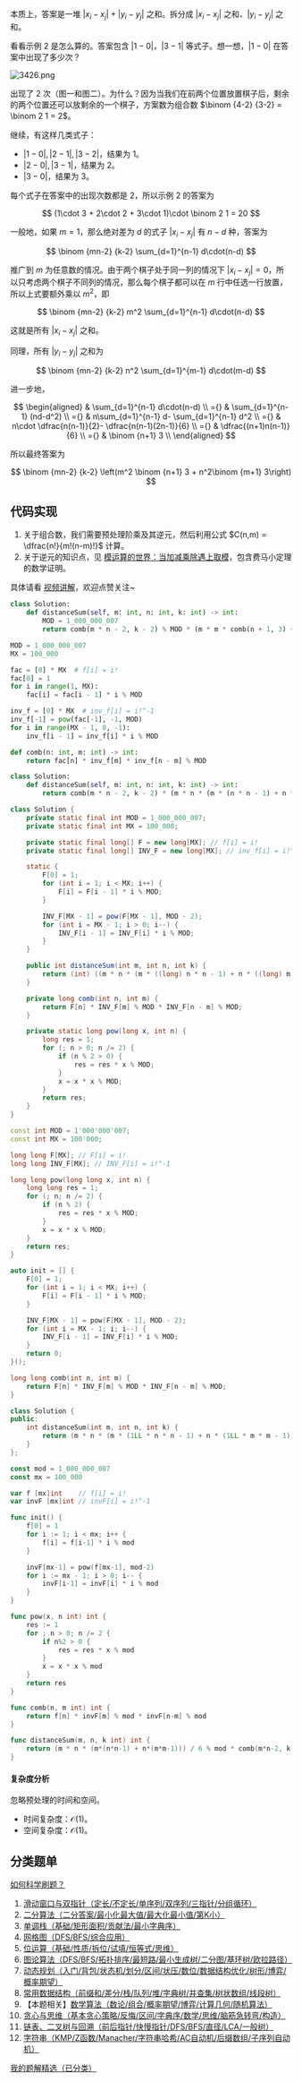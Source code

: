 本质上，答案是一堆 $|x_i-x_j|+|y_i-y_j|$ 之和。拆分成 $|x_i-x_j|$ 之和、$|y_i-y_j|$ 之和。

看看示例 2 是怎么算的。答案包含 $|1-0|$，$|3-1|$ 等式子。想一想，$|1-0|$ 在答案中出现了多少次？

![3426.png](https://pic.leetcode.cn/1737249404-HvZLla-3426.png)

出现了 $2$ 次（图一和图二）。为什么？因为当我们在前两个位置放置棋子后，剩余的两个位置还可以放剩余的一个棋子，方案数为组合数 $\binom {4-2} {3-2} = \binom 2 1 = 2$。

继续，有这样几类式子：

- $|1-0|,|2-1|,|3-2|$，结果为 $1$。
- $|2-0|,|3-1|$，结果为 $2$。
- $|3-0|$，结果为 $3$。

每个式子在答案中的出现次数都是 $2$，所以示例 2 的答案为

$$
(1\cdot 3 + 2\cdot 2 + 3\cdot 1)\cdot \binom 2 1 = 20
$$

一般地，如果 $m=1$，那么绝对差为 $d$ 的式子 $|x_i-x_j|$ 有 $n-d$ 种，答案为

$$
\binom {mn-2} {k-2} \sum_{d=1}^{n-1} d\cdot(n-d)
$$

推广到 $m$ 为任意数的情况。由于两个棋子处于同一列的情况下 $|x_i-x_j|=0$，所以只考虑两个棋子不同列的情况，那么每个棋子都可以在 $m$ 行中任选一行放置，所以上式要额外乘以 $m^2$，即

$$
\binom {mn-2} {k-2} m^2 \sum_{d=1}^{n-1} d\cdot(n-d)
$$

这就是所有 $|x_i-x_j|$ 之和。

同理，所有 $|y_i-y_j|$ 之和为

$$
\binom {mn-2} {k-2} n^2 \sum_{d=1}^{m-1} d\cdot(m-d)
$$

进一步地，

$$
\begin{aligned}
    & \sum_{d=1}^{n-1} d\cdot(n-d)      \\
={} & \sum_{d=1}^{n-1} (nd-d^2)        \\
={} & n\sum_{d=1}^{n-1} d- \sum_{d=1}^{n-1} d^2        \\
={} & n\cdot \dfrac{n(n-1)}{2}- \dfrac{n(n-1)(2n-1)}{6}        \\
={} & \dfrac{(n+1)n(n-1)}{6}        \\
={} & \binom {n+1} 3        \\
\end{aligned}
$$

所以最终答案为

$$
\binom {mn-2} {k-2} \left(m^2 \binom {n+1} 3 + n^2\binom {m+1} 3\right)
$$

## 代码实现

1. 关于组合数，我们需要预处理阶乘及其逆元，然后利用公式 $C(n,m) = \dfrac{n!}{m!(n-m)!}$ 计算。
2. 关于逆元的知识点，见 [模运算的世界：当加减乘除遇上取模](https://leetcode.cn/circle/discuss/mDfnkW/)，包含费马小定理的数学证明。

具体请看 [视频讲解](https://www.bilibili.com/video/BV1xBwBeEEie/?t=18m01s)，欢迎点赞关注~

```py [sol-Python3]
class Solution:
    def distanceSum(self, m: int, n: int, k: int) -> int:
        MOD = 1_000_000_007
        return comb(m * n - 2, k - 2) % MOD * (m * m * comb(n + 1, 3) + n * n * comb(m + 1, 3)) % MOD
```

```py [sol-Python3 预处理]
MOD = 1_000_000_007
MX = 100_000

fac = [0] * MX  # f[i] = i!
fac[0] = 1
for i in range(1, MX):
    fac[i] = fac[i - 1] * i % MOD

inv_f = [0] * MX  # inv_f[i] = i!^-1
inv_f[-1] = pow(fac[-1], -1, MOD)
for i in range(MX - 1, 0, -1):
    inv_f[i - 1] = inv_f[i] * i % MOD

def comb(n: int, m: int) -> int:
    return fac[n] * inv_f[m] * inv_f[n - m] % MOD

class Solution:
    def distanceSum(self, m: int, n: int, k: int) -> int:
        return comb(m * n - 2, k - 2) * (m * n * (m * (n * n - 1) + n * (m * m - 1))) // 6 % MOD
```

```java [sol-Java]
class Solution {
    private static final int MOD = 1_000_000_007;
    private static final int MX = 100_000;

    private static final long[] F = new long[MX]; // f[i] = i!
    private static final long[] INV_F = new long[MX]; // inv_f[i] = i!^-1

    static {
        F[0] = 1;
        for (int i = 1; i < MX; i++) {
            F[i] = F[i - 1] * i % MOD;
        }

        INV_F[MX - 1] = pow(F[MX - 1], MOD - 2);
        for (int i = MX - 1; i > 0; i--) {
            INV_F[i - 1] = INV_F[i] * i % MOD;
        }
    }

    public int distanceSum(int m, int n, int k) {
        return (int) ((m * n * (m * ((long) n * n - 1) + n * ((long) m * m - 1))) / 6 % MOD * comb(m * n - 2, k - 2) % MOD);
    }

    private long comb(int n, int m) {
        return F[n] * INV_F[m] % MOD * INV_F[n - m] % MOD;
    }

    private static long pow(long x, int n) {
        long res = 1;
        for (; n > 0; n /= 2) {
            if (n % 2 > 0) {
                res = res * x % MOD;
            }
            x = x * x % MOD;
        }
        return res;
    }
}
```

```cpp [sol-C++]
const int MOD = 1'000'000'007;
const int MX = 100'000;

long long F[MX]; // F[i] = i!
long long INV_F[MX]; // INV_F[i] = i!^-1

long long pow(long long x, int n) {
    long long res = 1;
    for (; n; n /= 2) {
        if (n % 2) {
            res = res * x % MOD;
        }
        x = x * x % MOD;
    }
    return res;
}

auto init = [] {
    F[0] = 1;
    for (int i = 1; i < MX; i++) {
        F[i] = F[i - 1] * i % MOD;
    }

    INV_F[MX - 1] = pow(F[MX - 1], MOD - 2);
    for (int i = MX - 1; i; i--) {
        INV_F[i - 1] = INV_F[i] * i % MOD;
    }
    return 0;
}();

long long comb(int n, int m) {
    return F[n] * INV_F[m] % MOD * INV_F[n - m] % MOD;
}

class Solution {
public:
    int distanceSum(int m, int n, int k) {
        return (m * n * (m * (1LL * n * n - 1) + n * (1LL * m * m - 1))) / 6 % MOD * comb(m * n - 2, k - 2) % MOD;
    }
};
```

```go [sol-Go]
const mod = 1_000_000_007
const mx = 100_000

var f [mx]int    // f[i] = i!
var invF [mx]int // invF[i] = i!^-1

func init() {
	f[0] = 1
	for i := 1; i < mx; i++ {
		f[i] = f[i-1] * i % mod
	}

	invF[mx-1] = pow(f[mx-1], mod-2)
	for i := mx - 1; i > 0; i-- {
		invF[i-1] = invF[i] * i % mod
	}
}

func pow(x, n int) int {
	res := 1
	for ; n > 0; n /= 2 {
		if n%2 > 0 {
			res = res * x % mod
		}
		x = x * x % mod
	}
	return res
}

func comb(n, m int) int {
	return f[n] * invF[m] % mod * invF[n-m] % mod
}

func distanceSum(m, n, k int) int {
	return (m * n * (m*(n*n-1) + n*(m*m-1))) / 6 % mod * comb(m*n-2, k-2) % mod
}
```

#### 复杂度分析

忽略预处理的时间和空间。

- 时间复杂度：$\mathcal{O}(1)$。
- 空间复杂度：$\mathcal{O}(1)$。

## 分类题单

[如何科学刷题？](https://leetcode.cn/circle/discuss/RvFUtj/)

1. [滑动窗口与双指针（定长/不定长/单序列/双序列/三指针/分组循环）](https://leetcode.cn/circle/discuss/0viNMK/)
2. [二分算法（二分答案/最小化最大值/最大化最小值/第K小）](https://leetcode.cn/circle/discuss/SqopEo/)
3. [单调栈（基础/矩形面积/贡献法/最小字典序）](https://leetcode.cn/circle/discuss/9oZFK9/)
4. [网格图（DFS/BFS/综合应用）](https://leetcode.cn/circle/discuss/YiXPXW/)
5. [位运算（基础/性质/拆位/试填/恒等式/思维）](https://leetcode.cn/circle/discuss/dHn9Vk/)
6. [图论算法（DFS/BFS/拓扑排序/最短路/最小生成树/二分图/基环树/欧拉路径）](https://leetcode.cn/circle/discuss/01LUak/)
7. [动态规划（入门/背包/状态机/划分/区间/状压/数位/数据结构优化/树形/博弈/概率期望）](https://leetcode.cn/circle/discuss/tXLS3i/)
8. [常用数据结构（前缀和/差分/栈/队列/堆/字典树/并查集/树状数组/线段树）](https://leetcode.cn/circle/discuss/mOr1u6/)
9. 【本题相关】[数学算法（数论/组合/概率期望/博弈/计算几何/随机算法）](https://leetcode.cn/circle/discuss/IYT3ss/)
10. [贪心与思维（基本贪心策略/反悔/区间/字典序/数学/思维/脑筋急转弯/构造）](https://leetcode.cn/circle/discuss/g6KTKL/)
11. [链表、二叉树与回溯（前后指针/快慢指针/DFS/BFS/直径/LCA/一般树）](https://leetcode.cn/circle/discuss/K0n2gO/)
12. [字符串（KMP/Z函数/Manacher/字符串哈希/AC自动机/后缀数组/子序列自动机）](https://leetcode.cn/circle/discuss/SJFwQI/)

[我的题解精选（已分类）](https://github.com/EndlessCheng/codeforces-go/blob/master/leetcode/SOLUTIONS.md)
